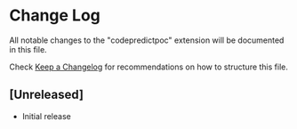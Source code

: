 # Change Log

All notable changes to the "codepredictpoc" extension will be documented in this file.

Check [Keep a Changelog](http://keepachangelog.com/) for recommendations on how to structure this file.

## [Unreleased]

- Initial release